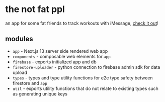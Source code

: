 # the not fat ppl

an app for some fat friends to track workouts with iMessage, [check it out](https://nfp-leaderboard.vercel.app/)!

## modules

- `app` - Next.js 13 server side rendered web app
- `components` - composable web elements for `app`
- `firebase` - exports initialized app and db
- `firestore-uploader` - python connection to firebase admin sdk for data upload
- `types` - types and type utility functions for e2e type safety between firestore and `app`
- `util` - exports utility functions that do not relate to existing types such as generating unique keys
